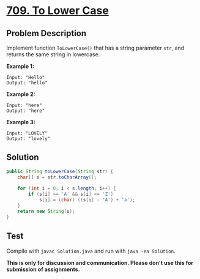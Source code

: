 # [709. To Lower Case][title]

## Problem Description

Implement function `ToLowerCase()` that has a string parameter `str`, and returns the same string in lowercase.

**Example 1:**

```
Input: "Hello"
Output: "hello"
```

**Example 2:**

```
Input: "here"
Output: "here"
```

**Example 3:**

```
Input: "LOVELY"
Output: "lovely"
```

## Solution


```java
public String toLowerCase(String str) {
    char[] s = str.toCharArray();
    
    for (int i = 0; i < s.length; i++) {
        if (s[i] >= 'A' && s[i] <= 'Z')
            s[i] = (char) ((s[i] - 'A') + 'a');
    }
    return new String(s);
}
```

## Test

Compile with `javac Solution.java` and run with `java -ea Solution`.


**This is only for discussion and communication. Please don't use this for submission of assignments.**

[title]: https://leetcode.com/problems/to-lower-case/